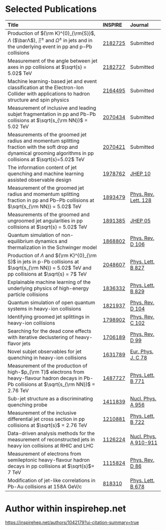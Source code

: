 # Selected Publications

|Title|INSPIRE|Journal|
|:---|:---|:---|
|Production of ${\rm K}^{0}_{\rm{S}}$, $Λ$ ($\barΛ$), $Ξ^{\pm}$ and $Ω^{\pm}$ in jets and in the underlying event in pp and p$-$Pb collisions|[2182725](https://inspirehep.net/literature/2182725)|Submitted|
|Measurement of the angle between jet axes in pp collisions at $\sqrt{s} = 5.02$ TeV|[2182727](https://inspirehep.net/literature/2182727)|Submitted|
|Machine learning-based jet and event classification at the Electron-Ion Collider with applications to hadron structure and spin physics|[2164495](https://inspirehep.net/literature/2164495)|Submitted|
|Measurement of inclusive and leading subjet fragmentation in pp and Pb-Pb collisions at $\sqrt{s_{\rm NN}}$ = 5.02 TeV|[2070434](https://inspirehep.net/literature/2070434)|Submitted|
|Measurements of the groomed jet radius and momentum splitting fraction with the soft drop and dynamical grooming algorithms in pp collisions at $\sqrt{s}=5.02$ TeV|[2070421](https://inspirehep.net/literature/2070421)|Submitted|
|The information content of jet quenching and machine learning assisted observable design|[1978762](https://inspirehep.net/literature/1978762)|[JHEP 10](https://doi.org/10.1007/JHEP10(2022)011)|
|Measurement of the groomed jet radius and momentum splitting fraction in pp and Pb$-$Pb collisions at $\sqrt{s_{\rm NN}} = 5.02$ TeV|[1893479](https://inspirehep.net/literature/1893479)|[Phys. Rev. Lett. 128](https://doi.org/10.1103/PhysRevLett.128.102001)|
|Measurements of the groomed and ungroomed jet angularities in pp collisions at $\sqrt{s} = 5.02$ TeV|[1891385](https://inspirehep.net/literature/1891385)|[JHEP 05](https://doi.org/10.1007/JHEP05(2022)061)|
|Quantum simulation of non-equilibrium dynamics and thermalization in the Schwinger model|[1868802](https://inspirehep.net/literature/1868802)|[Phys. Rev. D 106](https://doi.org/10.1103/PhysRevD.106.054508)|
|Production of $Λ$ and ${\rm K}^{0}_{\rm S}$ in jets in p-Pb collisions at $\sqrt{s_{\rm NN}} = 5.02$ TeV and pp collisions at $\sqrt{s} = 7$ TeV|[2048607](https://inspirehep.net/literature/2048607)|[Phys. Lett. B 827](https://doi.org/10.1016/j.physletb.2022.136984)|
|Explainable machine learning of the underlying physics of high-energy particle collisions|[1836332](https://inspirehep.net/literature/1836332)|[Phys. Lett. B 829](https://doi.org/10.1016/j.physletb.2022.137055)|
|Quantum simulation of open quantum systems in heavy-ion collisions|[1821937](https://inspirehep.net/literature/1821937)|[Phys. Rev. D 104](https://doi.org/10.1103/PhysRevD.104.L051501)|
|Identifying groomed jet splittings in heavy-ion collisions|[1798902](https://inspirehep.net/literature/1798902)|[Phys. Rev. C 102](https://doi.org/10.1103/PhysRevC.102.044913)|
|Searching for the dead cone effects with iterative declustering of heavy-flavor jets|[1706189](https://inspirehep.net/literature/1706189)|[Phys. Rev. D 99](https://doi.org/10.1103/PhysRevD.99.074027)|
|Novel subjet observables for jet quenching in heavy-ion collisions|[1631789](https://inspirehep.net/literature/1631789)|[Eur. Phys. J. C 78](https://doi.org/10.1140/epjc/s10052-018-5999-2)|
|Measurement of the production of high-$p_{\rm T}$ electrons from heavy-flavour hadron decays in Pb-Pb collisions at $\sqrt{s_{\rm NN}}$ = 2.76 TeV|[1487727](https://inspirehep.net/literature/1487727)|[Phys. Lett. B 771](https://doi.org/10.1016/j.physletb.2017.05.060)|
|Sub-jet structure as a discriminating quenching probe|[1411839](https://inspirehep.net/literature/1411839)|[Nucl. Phys. A 956](https://doi.org/10.1016/j.nuclphysa.2016.02.028)|
|Measurement of the inclusive differential jet cross section in pp collisions at $\sqrt{s}$ = 2.76 TeV|[1210881](https://inspirehep.net/literature/1210881)|[Phys. Lett. B 722](https://doi.org/10.1016/j.physletb.2013.04.026)|
|Data-driven analysis methods for the measurement of reconstructed jets in heavy ion collisions at RHIC and LHC|[1126224](https://inspirehep.net/literature/1126224)|[Nucl. Phys. A 910-911](https://doi.org/10.1016/j.nuclphysa.2012.12.019)|
|Measurement of electrons from semileptonic heavy-flavour hadron decays in pp collisions at $\sqrt{s}$= 7 TeV|[1115824](https://inspirehep.net/literature/1115824)|[Phys. Rev. D 86](https://doi.org/10.1103/PhysRevD.86.112007)|
|Modification of jet-like correlations in Pb-Au collisions at 158A GeV/c|[818310](https://inspirehep.net/literature/818310)|[Phys. Lett. B 678](https://doi.org/10.1016/j.physletb.2009.05.048)|

# Author within inspirehep.net

<https://inspirehep.net/authors/1042179?ui-citation-summary=true>


